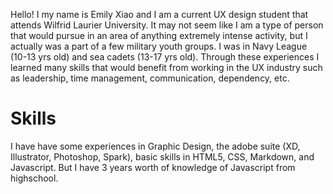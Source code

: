 Hello! I my name is Emily Xiao and I am a current UX design student that attends Wilfrid Laurier University. 
It may not seem like I am a type of person that would pursue in an area of anything extremely intense activity, but I actually was a part of a few military youth groups. I was in Navy League (10-13 yrs old) and sea cadets (13-17 yrs old). Through these experiences I learned many skills that would benefit from working in the UX industry such as leadership, time management, communication, dependency, etc.

# Skills
I have have some experiences in Graphic Design, the adobe suite (XD, Illustrator, Photoshop, Spark), basic skills in HTML5, CSS, Markdown, and Javascript. But I have 3 years worth of knowledge of Javascript from highschool.
